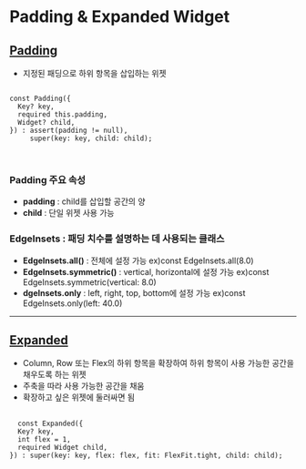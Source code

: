 # Padding & Expanded Widget

## <a href='https://api.flutter.dev/flutter/widgets/Padding-class.html'>Padding</a>
  - 지정된 패딩으로 하위 항목을 삽입하는 위젯
<pre>
<code>
const Padding({
  Key? key,
  required this.padding,
  Widget? child,
}) : assert(padding != null),
     super(key: key, child: child);
 </code>
 </pre>
 
 ### Padding 주요 속성
  - **padding** : child를 삽입할 공간의 양
  - **child** : 단일 위젯 사용 가능

 ### EdgeInsets : 패딩 치수를 설명하는 데 사용되는 클래스
  - **EdgeInsets.all()** : 전체에 설정 가능 ex)const EdgeInsets.all(8.0)
  - **EdgeInsets.symmetric()** : vertical, horizontal에 설정 가능 ex)const EdgeInsets.symmetric(vertical: 8.0)
  - **dgeInsets.only** : left, right, top, bottom에 설정 가능 ex)const EdgeInsets.only(left: 40.0)

-------------------------------------------------------------------------------------------------------------


## <a href='https://api.flutter.dev/flutter/widgets/Expanded-class.html'>Expanded</a>
  - Column, Row 또는 Flex의 하위 항목을 확장하여 하위 항목이 사용 가능한 공간을 채우도록 하는 위젯
  - 주축을 따라 사용 가능한 공간을 채움
  - 확장하고 싶은 위젯에 둘러싸면 됨
  
  <pre>
  <code>
  const Expanded({
  Key? key,
  int flex = 1,
  required Widget child,
}) : super(key: key, flex: flex, fit: FlexFit.tight, child: child);
  </code>
  </pre>
  
  

